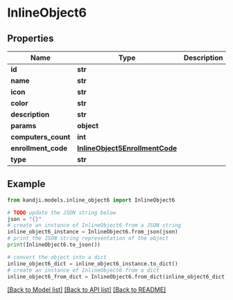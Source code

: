 # InlineObject6


## Properties

Name | Type | Description | Notes
------------ | ------------- | ------------- | -------------
**id** | **str** |  | [optional] 
**name** | **str** |  | [optional] 
**icon** | **str** |  | [optional] 
**color** | **str** |  | [optional] 
**description** | **str** |  | [optional] 
**params** | **object** |  | [optional] 
**computers_count** | **int** |  | [optional] 
**enrollment_code** | [**InlineObject5EnrollmentCode**](InlineObject5EnrollmentCode.md) |  | [optional] 
**type** | **str** |  | [optional] 

## Example

```python
from kandji.models.inline_object6 import InlineObject6

# TODO update the JSON string below
json = "{}"
# create an instance of InlineObject6 from a JSON string
inline_object6_instance = InlineObject6.from_json(json)
# print the JSON string representation of the object
print(InlineObject6.to_json())

# convert the object into a dict
inline_object6_dict = inline_object6_instance.to_dict()
# create an instance of InlineObject6 from a dict
inline_object6_from_dict = InlineObject6.from_dict(inline_object6_dict)
```
[[Back to Model list]](../README.md#documentation-for-models) [[Back to API list]](../README.md#documentation-for-api-endpoints) [[Back to README]](../README.md)



